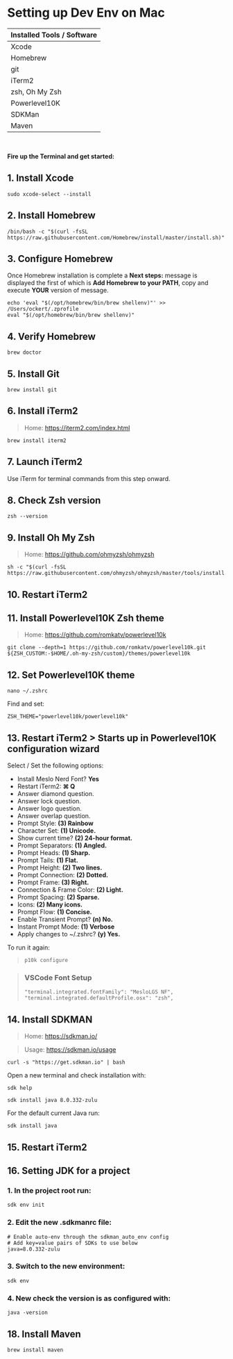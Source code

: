 # Setting up Dev Env on Mac

| Installed Tools / Software |
|----------------------------|
| Xcode                      |
| Homebrew                   |
| git                        |
| iTerm2                     |
| zsh, Oh My Zsh             |
| Powerlevel10K              |
| SDKMan                     |
| Maven                      |

<br/>

**Fire up the Terminal and get started:**

## 1. Install Xcode
```
sudo xcode-select --install
```

## 2. Install Homebrew
```
/bin/bash -c "$(curl -fsSL https://raw.githubusercontent.com/Homebrew/install/master/install.sh)"
```

## 3. Configure Homebrew
Once Homebrew installation is complete a **Next steps:** message is displayed the first of which is **Add Homebrew to your PATH**, copy and execute **YOUR** version of message.
```
echo 'eval "$(/opt/homebrew/bin/brew shellenv)"' >> /Users/ockert/.zprofile
eval "$(/opt/homebrew/bin/brew shellenv)"

```

## 4. Verify Homebrew
```
brew doctor
```

## 5. Install Git
```
brew install git
```

## 6. Install iTerm2
> Home: https://iterm2.com/index.html
```
brew install iterm2
```
## 7. Launch iTerm2
Use iTerm for terminal commands from this step onward.

## 8. Check Zsh version
```
zsh --version
```

## 9. Install Oh My Zsh
> Home: https://github.com/ohmyzsh/ohmyzsh
```
sh -c "$(curl -fsSL https://raw.githubusercontent.com/ohmyzsh/ohmyzsh/master/tools/install.sh)"
```

## 10. Restart iTerm2


## 11. Install Powerlevel10K Zsh theme
> Home: https://github.com/romkatv/powerlevel10k
```
git clone --depth=1 https://github.com/romkatv/powerlevel10k.git ${ZSH_CUSTOM:-$HOME/.oh-my-zsh/custom}/themes/powerlevel10k
```

## 12. Set Powerlevel10K theme
```
nano ~/.zshrc
```
Find and set:
```
ZSH_THEME="powerlevel10k/powerlevel10k"
```

## 13. Restart iTerm2 > Starts up in Powerlevel10K configuration wizard
Select / Set the following options:
- Install Meslo Nerd Font? **Yes**
- Restart iTerm2: **⌘ Q**
- Answer diamond question.
- Answer lock question.
- Answer logo question.
- Answer overlap question.
- Prompt Style: **(3) Rainbow**
- Character Set: **(1) Unicode.**
- Show current time? **(2) 24-hour format.**
- Prompt Separators: **(1) Angled.**
- Prompt Heads: **(1) Sharp.**
- Prompt Tails: **(1) Flat.**
- Prompt Height: **(2) Two lines.**
- Prompt Connection: **(2) Dotted.**
- Prompt Frame: **(3) Right.**
- Connection & Frame Color: **(2) Light.**
- Prompt Spacing: **(2) Sparse.**
- Icons: **(2) Many icons.**
- Prompt Flow: **(1) Concise.**
- Enable Transient Prompt? **(n) No.**
- Instant Prompt Mode: **(1) Verbose**
- Apply changes to ~/.zshrc? **(y) Yes.**

To run it again:
> ``` 
> p10k configure 
> ``` 

> ### VSCode Font Setup
> ```
> "terminal.integrated.fontFamily": "MesloLGS NF",
> "terminal.integrated.defaultProfile.osx": "zsh",
> ```

## 14. Install SDKMAN
>Home: https://sdkman.io/

>Usage: https://sdkman.io/usage

```
curl -s "https://get.sdkman.io" | bash
```

Open a new terminal and check installation with: 

```
sdk help
```

```
sdk install java 8.0.332-zulu   
```

For the default current Java run:
```
sdk install java  
```

## 15. Restart iTerm2

## 16. Setting JDK for a project
### 1. In the project root run:
```
sdk env init
```

### 2. Edit the new .sdkmanrc file:

```
# Enable auto-env through the sdkman_auto_env config
# Add key=value pairs of SDKs to use below
java=8.0.332-zulu
```

### 3. Switch to the new environment:

```
sdk env
```

### 4. New check the version is as configured with:

```
java -version
```

## 18. Install Maven
```
brew install maven
```
